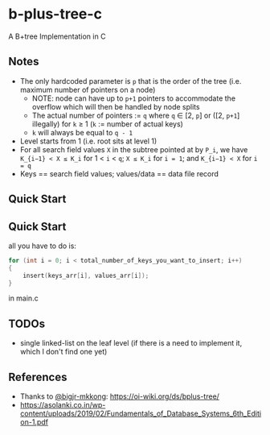 # b-plus-tree-c
A B+tree Implementation in C

## Notes
* The only hardcoded parameter is `p` that is the order of the tree (i.e. maximum number of pointers on a node)
  * NOTE: node can have up to `p+1` pointers to accommodate the overflow which will then be handled by node splits
  * The actual number of pointers := `q` where `q` ∈ [2, `p`] or ([2, `p+1`] illegally) for `k` ≥ 1 (`k` := number of actual keys)
  * `k` will always be equal to `q - 1`
* Level starts from 1 (i.e. root sits at level 1)
* For all search field values `X` in the subtree pointed at by `P_i`, we have `K_{i−1} < X ≤ K_i` for 1 < `i` < `q`; `X ≤ K_i` for `i = 1`; and `K_{i−1} < X` for `i = q`
* Keys == search field values; values/data == data file record

## Quick Start
## Quick Start
all you have to do is:
```c
for (int i = 0; i < total_number_of_keys_you_want_to_insert; i++)
{
    insert(keys_arr[i], values_arr[i]);
}
```
in main.c

## TODOs
* single linked-list on the leaf level (if there is a need to implement it, which I don't find one yet)

## References
* Thanks to [@bigjr-mkkong](https://github.com/bigjr-mkkong): https://oi-wiki.org/ds/bplus-tree/
* https://asolanki.co.in/wp-content/uploads/2019/02/Fundamentals_of_Database_Systems_6th_Edition-1.pdf

